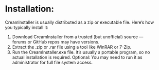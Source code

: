 # Installation:
CreamInstaller is usually distributed as a zip or executable file. Here’s how you typically install it:

1. Download CreamInstaller from a trusted (but unofficial) source — forums or GitHub repos may have versions.
2. Extract the .zip or .rar file using a tool like WinRAR or 7-Zip.
3. Run the CreamInstaller.exe file. It’s usually a portable program, so no actual installation is required.
Optional: You may need to run it as administrator for full file system access.